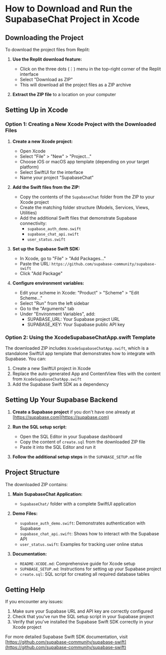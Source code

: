 # How to Download and Run the SupabaseChat Project in Xcode

## Downloading the Project

To download the project files from Replit:

1. **Use the Replit download feature:**
   - Click on the three dots (⋮) menu in the top-right corner of the Replit interface
   - Select "Download as ZIP"
   - This will download all the project files as a ZIP archive

2. **Extract the ZIP file** to a location on your computer

## Setting Up in Xcode

### Option 1: Creating a New Xcode Project with the Downloaded Files

1. **Create a new Xcode project:**
   - Open Xcode
   - Select "File" > "New" > "Project..."
   - Choose iOS or macOS app template (depending on your target platform)
   - Select SwiftUI for the interface
   - Name your project "SupabaseChat"

2. **Add the Swift files from the ZIP:**
   - Copy the contents of the `SupabaseChat` folder from the ZIP to your Xcode project
   - Create the matching folder structure (Models, Services, Views, Utilities)
   - Add the additional Swift files that demonstrate Supabase connectivity:
     - `supabase_auth_demo.swift`
     - `supabase_chat_api.swift`
     - `user_status.swift`

3. **Set up the Supabase Swift SDK:**
   - In Xcode, go to "File" > "Add Packages..."
   - Paste the URL: `https://github.com/supabase-community/supabase-swift`
   - Click "Add Package"

4. **Configure environment variables:**
   - Edit your scheme in Xcode: "Product" > "Scheme" > "Edit Scheme..."
   - Select "Run" from the left sidebar
   - Go to the "Arguments" tab
   - Under "Environment Variables", add:
     - SUPABASE_URL: Your Supabase project URL
     - SUPABASE_KEY: Your Supabase public API key

### Option 2: Using the XcodeSupabaseChatApp.swift Template

The downloaded ZIP includes `XcodeSupabaseChatApp.swift`, which is a standalone SwiftUI app template that demonstrates how to integrate with Supabase. You can:

1. Create a new SwiftUI project in Xcode
2. Replace the auto-generated App and ContentView files with the content from `XcodeSupabaseChatApp.swift`
3. Add the Supabase Swift SDK as a dependency

## Setting Up Your Supabase Backend

1. **Create a Supabase project** if you don't have one already at [https://supabase.com](https://supabase.com)

2. **Run the SQL setup script:**
   - Open the SQL Editor in your Supabase dashboard
   - Copy the content of `create.sql` from the downloaded ZIP file
   - Paste it into the SQL Editor and run it

3. **Follow the additional setup steps** in the `SUPABASE_SETUP.md` file

## Project Structure

The downloaded ZIP contains:

1. **Main SupabaseChat Application:**
   - `SupabaseChat/` folder with a complete SwiftUI application

2. **Demo Files:**
   - `supabase_auth_demo.swift`: Demonstrates authentication with Supabase
   - `supabase_chat_api.swift`: Shows how to interact with the Supabase API
   - `user_status.swift`: Examples for tracking user online status

3. **Documentation:**
   - `README-XCODE.md`: Comprehensive guide for Xcode setup
   - `SUPABASE_SETUP.md`: Instructions for setting up your Supabase project
   - `create.sql`: SQL script for creating all required database tables

## Getting Help

If you encounter any issues:

1. Make sure your Supabase URL and API key are correctly configured
2. Check that you've run the SQL setup script in your Supabase project
3. Verify that you've installed the Supabase Swift SDK correctly in your Xcode project

For more detailed Supabase Swift SDK documentation, visit [https://github.com/supabase-community/supabase-swift](https://github.com/supabase-community/supabase-swift)